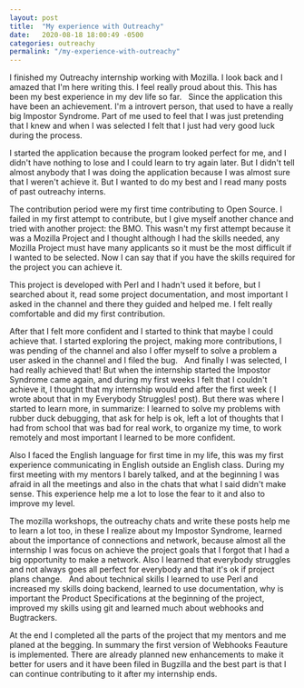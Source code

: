```yaml
---
layout: post
title:  "My experience with Outreachy"
date:   2020-08-18 18:00:49 -0500
categories: outreachy
permalink: "/my-experience-with-outreachy"
---
```

I finished my Outreachy internship working with Mozilla. I look back and I amazed that I'm here writing this. I feel really proud about this. This has been my best experience in my dev life so far.
 
Since the application this have been an achievement. I'm a introvert person, that used to have a really big Impostor Syndrome. Part of me used to feel that I was just pretending that I knew and when I was selected I felt that I just had very good luck during the process.

I started the application because the program looked perfect for me, and I didn't have nothing to lose and I could learn to try again later. But I didn't tell almost anybody that I was doing the application because I was almost sure that I weren't achieve it. But I wanted to do my best and I read many posts of past outreachy interns.

The contribution period were my first time contributing to Open Source. I failed in my first attempt to contribute, but I give myself another chance and tried with another project: the BMO. This wasn't my first attempt because it was a Mozilla Project and I thought although I had the skills needed, any Mozilla Project must have many applicants so it must be the most difficult if I wanted to be selected. Now I can say that if you have the skills required for the project you can achieve it.

This project is developed with Perl and I hadn't used it before, but I searched about it, read some project documentation, and most important I asked in the channel and there they guided and helped me. I felt really comfortable and did my first contribution.

After that I felt more confident and I started to think that maybe I could achieve that. I started exploring the project, making more contributions, I was pending of the channel and also I offer myself to solve a problem a user asked in the channel and I filed the bug.
 
And finally I was selected, I had really achieved that! But when the internship started the Impostor Syndrome came again, and during my first weeks I felt that I couldn't achieve it, I thought that my internship would end after the first week ( I wrote about that in my Everybody Struggles! post). But there was where I started to learn more, in summarize: I learned to solve my problems with rubber duck debugging, that ask for help is ok, left a lot of thoughts that I had from school that was bad for real work, to organize my time, to work remotely and most important I learned to be more confident.

Also I faced the English language for first time in my life, this was my first experience communicating in English outside an English class. During my first meeting with my mentors I barely talked, and at the beginning I was afraid in all the meetings and also in the chats that what I said didn't make sense. This experience help me a lot to lose the fear to it and also to improve my level.

The mozilla workshops, the outreachy chats and write these posts help me to learn a lot too, in these I realize about my Impostor Syndrome, learned about the importance of connections and network, because almost all the internship I was focus on achieve the project goals that I forgot that I had a big opportunity to make a network. Also I learned that everybody struggles and not always goes all perfect for everybody and that it's ok if project plans change.
 
And about technical skills I learned to use Perl and increased my skills doing backend, learned to use documentation, why is important the Product Specifications at the beginning of the project, improved my skills using git and learned much about webhooks and Bugtrackers.

At the end I completed all the parts of the project that my mentors and me planed at the begging. In summary the first version of Webhooks Feauture is implemented. There are already planned new enhancements to make it better for users and it have been filed in Bugzilla and the best part is that  I can continue contributing to it after my internship ends.